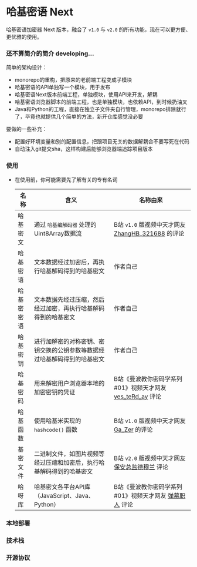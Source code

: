 # 哈基密语 Next

哈基密语加密器 Next 版本，融合了 `v1.0` 与 `v2.0` 的所有功能，现在可以更方便、更优雅的使用。

### 还不算简介的简介 developing...

简单的架构设计：

- monorepo的重构，把原来的老前端工程变成子模块
- 哈基密语的API单独写一个模块，用于发布
- 哈基密语Next版本前端工程，单独模块，使用API来开发，解耦
- 哈基密语浏览器脚本的前端工程，也是单独模块，也依赖API，到时候扔油叉
- Java和Python的工程，直接在独立子文件夹自行管理，monorepo排除就行了，毕竟也就提供几个简单的方法，新开仓库感觉没必要

要做的一些补充：

- 配置好环境变量和别的配置信息，把跟项目无关的数据解耦合不要写死在代码
- 自动注入git提交sha，这样构建后能够浏览器端追踪项目版本

### 使用

- 在使用前，你可能需要先了解有关的专有名词

  | 名称       | 含义                                                         | 名称由来                                                     |
  | ---------- | ------------------------------------------------------------ | ------------------------------------------------------------ |
  | 哈基密文   | 通过 `哈基编解码器` 处理的Uint8Array数据流                   | B站 `v1.0` 版视频中天才网友 [ZhangHB_321688](https://space.bilibili.com/488486599) 的评论 |
  | 哈基密语   | 文本数据经过加密后，再执行哈基解码得到的哈基密文             | 作者自己                                                     |
  | 哈基密密语 | 文本数据先经过压缩，然后经过加密，再执行哈基解码得到的哈基密文 | 作者自己                                                     |
  | 哈基密钥   | 进行加解密的对称密钥、密钥交换的公钥参数等数据经过哈基解码得到的哈基密文 | 作者自己                                                     |
  | 哈基密码   | 用来解密用户浏览器本地的加密密钥的凭证                       | B站《曼波教你密码学系列#01》视频天才网友 [yes_teRd_ay](https://space.bilibili.com/152106169) 评论 |
  | 哈基函数   | 使用哈基米实现的 `hashcode()` 函数                           | B站 `v1.0` 版视频中天才网友 [Ga_Zer](https://space.bilibili.com/325379055) 的评论 |
  | 基密文件   | 二进制文件，如图片视频等经过压缩和加密后，执行哈基解码得到的哈基密文 | B站 `v2.0` 版视频中天才网友 [保安总监德穆兰](https://space.bilibili.com/3493117265185483) 评论 |
  | 哈呀库     | 哈基密文各平台API库（JavaScript、Java、Python）              | B站《曼波教你密码学系列#01》视频天才网友 [弹幕职人](https://space.bilibili.com/9611100) 评论 |

### 本地部署

### 技术栈

### 开源协议

